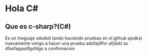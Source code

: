 # Hola C#
## Que es c-sharp?(C#)
Es un lneguaje xdxdxd (ando haciendo pruebas en el github ajsdks) nuevamente vengo a hacer una prueba adsfajdfhn afjdskl as dfasfagasdfgsfdgs 
a confirmacion 